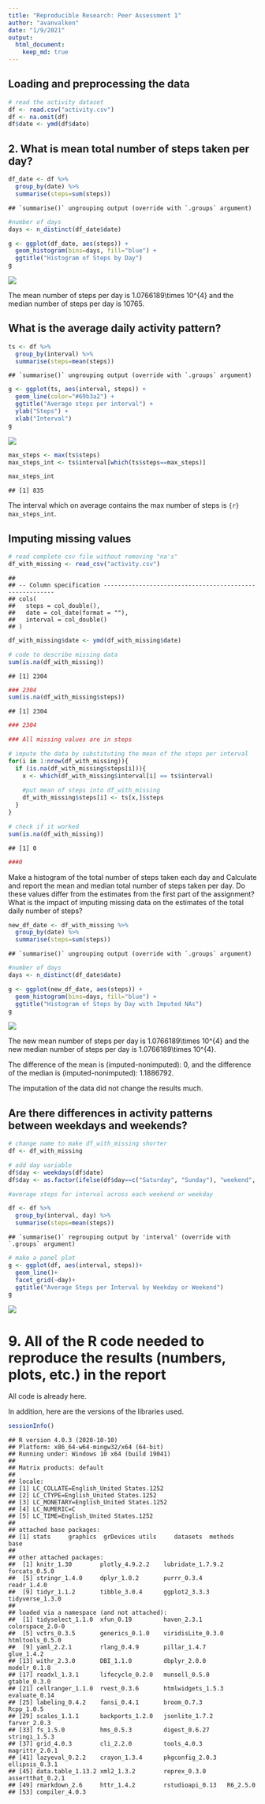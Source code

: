 ```yaml
---
title: "Reproducible Research: Peer Assessment 1"
author: "avanvalken"
date: "1/9/2021"
output: 
  html_document:
    keep_md: true
---
```




## Loading and preprocessing the data

```r
# read the activity dataset
df <- read.csv("activity.csv")
df <- na.omit(df)
df$date <- ymd(df$date)
```


## 2. What is mean total number of steps taken per day?

```r
df_date <- df %>% 
  group_by(date) %>% 
  summarise(steps=sum(steps))
```

```
## `summarise()` ungrouping output (override with `.groups` argument)
```

```r
#number of days
days <- n_distinct(df_date$date)

g <- ggplot(df_date, aes(steps)) +
  geom_histogram(bins=days, fill="blue") +
  ggtitle("Histogram of Steps by Day")
g
```

![](PA1_template_files/figure-html/steps-per-day-1.png)<!-- -->

The mean number of steps per day is 1.0766189\times 10^{4} and the median number of steps per day is 10765.


## What is the average daily activity pattern?


```r
ts <- df %>% 
  group_by(interval) %>% 
  summarise(steps=mean(steps))
```

```
## `summarise()` ungrouping output (override with `.groups` argument)
```

```r
g <- ggplot(ts, aes(interval, steps)) +
  geom_line(color="#69b3a2") +
  ggtitle("Average steps per interval") +
  ylab("Steps") +
  xlab("Interval")
g
```

![](PA1_template_files/figure-html/steps-per-interval-1.png)<!-- -->




```r
max_steps <- max(ts$steps)
max_steps_int <- ts$interval[which(ts$steps==max_steps)]

max_steps_int
```

```
## [1] 835
```
The interval which on average contains the max number of steps is ```{r} max_steps_int```.

## Imputing missing values



```r
# read complete csv file without removing "na's"
df_with_missing <- read_csv("activity.csv")
```

```
## 
## -- Column specification --------------------------------------------------------
## cols(
##   steps = col_double(),
##   date = col_date(format = ""),
##   interval = col_double()
## )
```

```r
df_with_missing$date <- ymd(df_with_missing$date)

# code to describe missing data
sum(is.na(df_with_missing))
```

```
## [1] 2304
```

```r
### 2304
sum(is.na(df_with_missing$steps))
```

```
## [1] 2304
```

```r
### 2304 

### All missing values are in steps

# impute the data by substituting the mean of the steps per interval
for(i in 1:nrow(df_with_missing)){
  if (is.na(df_with_missing$steps[i])){
    x <- which(df_with_missing$interval[i] == ts$interval)
    
    #put mean of steps into df_with_missing
    df_with_missing$steps[i] <- ts[x,]$steps
  }
}

# check if it worked
sum(is.na(df_with_missing))
```

```
## [1] 0
```

```r
###0
```


Make a histogram of the total number of steps taken each day and Calculate and report the mean and median total number of steps taken per day. Do these values differ from the estimates from the first part of the assignment? What is the impact of imputing missing data on the estimates of the total daily number of steps?

```r
new_df_date <- df_with_missing %>% 
  group_by(date) %>% 
  summarise(steps=sum(steps))
```

```
## `summarise()` ungrouping output (override with `.groups` argument)
```

```r
#number of days
days <- n_distinct(df_date$date)

g <- ggplot(new_df_date, aes(steps)) +
  geom_histogram(bins=days, fill="blue") +
  ggtitle("Histogram of Steps by Day with Imputed NAs")
g
```

![](PA1_template_files/figure-html/imputation-steps-hist-1.png)<!-- -->

The new mean number of steps per day is 1.0766189\times 10^{4} and the new median number of steps per day is 1.0766189\times 10^{4}.

The difference of the mean is (imputed-nonimputed): 0, and the difference of the median is (imputed-nonimputed): 1.1886792. 

The imputation of the data did not change the results much. 



## Are there differences in activity patterns between weekdays and weekends?

```r
# change name to make df_with_missing shorter
df <- df_with_missing

# add day variable
df$day <- weekdays(df$date)
df$day <- as.factor(ifelse(df$day==c("Saturday", "Sunday"), "weekend", "weekday"))

#average steps for interval across each weekend or weekday

df <- df %>% 
  group_by(interval, day) %>% 
  summarise(steps=mean(steps))
```

```
## `summarise()` regrouping output by 'interval' (override with `.groups` argument)
```

```r
# make a panel plot
g <- ggplot(df, aes(interval, steps))+
  geom_line()+
  facet_grid(~day)+
  ggtitle("Average Steps per Interval by Weekday or Weekend")
g
```

![](PA1_template_files/figure-html/weekend-vs-week-1.png)<!-- -->


# 9. All of the R code needed to reproduce the results (numbers, plots, etc.) in the report

All code is already here. 

In addition, here are the versions of the libraries used. 

```r
sessionInfo()
```

```
## R version 4.0.3 (2020-10-10)
## Platform: x86_64-w64-mingw32/x64 (64-bit)
## Running under: Windows 10 x64 (build 19041)
## 
## Matrix products: default
## 
## locale:
## [1] LC_COLLATE=English_United States.1252 
## [2] LC_CTYPE=English_United States.1252   
## [3] LC_MONETARY=English_United States.1252
## [4] LC_NUMERIC=C                          
## [5] LC_TIME=English_United States.1252    
## 
## attached base packages:
## [1] stats     graphics  grDevices utils     datasets  methods   base     
## 
## other attached packages:
##  [1] knitr_1.30        plotly_4.9.2.2    lubridate_1.7.9.2 forcats_0.5.0    
##  [5] stringr_1.4.0     dplyr_1.0.2       purrr_0.3.4       readr_1.4.0      
##  [9] tidyr_1.1.2       tibble_3.0.4      ggplot2_3.3.3     tidyverse_1.3.0  
## 
## loaded via a namespace (and not attached):
##  [1] tidyselect_1.1.0  xfun_0.19         haven_2.3.1       colorspace_2.0-0 
##  [5] vctrs_0.3.5       generics_0.1.0    viridisLite_0.3.0 htmltools_0.5.0  
##  [9] yaml_2.2.1        rlang_0.4.9       pillar_1.4.7      glue_1.4.2       
## [13] withr_2.3.0       DBI_1.1.0         dbplyr_2.0.0      modelr_0.1.8     
## [17] readxl_1.3.1      lifecycle_0.2.0   munsell_0.5.0     gtable_0.3.0     
## [21] cellranger_1.1.0  rvest_0.3.6       htmlwidgets_1.5.3 evaluate_0.14    
## [25] labeling_0.4.2    fansi_0.4.1       broom_0.7.3       Rcpp_1.0.5       
## [29] scales_1.1.1      backports_1.2.0   jsonlite_1.7.2    farver_2.0.3     
## [33] fs_1.5.0          hms_0.5.3         digest_0.6.27     stringi_1.5.3    
## [37] grid_4.0.3        cli_2.2.0         tools_4.0.3       magrittr_2.0.1   
## [41] lazyeval_0.2.2    crayon_1.3.4      pkgconfig_2.0.3   ellipsis_0.3.1   
## [45] data.table_1.13.2 xml2_1.3.2        reprex_0.3.0      assertthat_0.2.1 
## [49] rmarkdown_2.6     httr_1.4.2        rstudioapi_0.13   R6_2.5.0         
## [53] compiler_4.0.3
```













